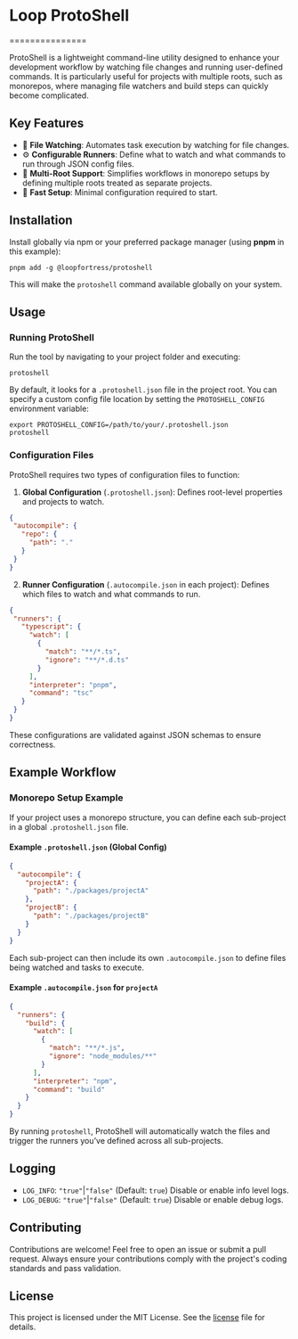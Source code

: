 # Loop ProtoShell
===============

ProtoShell is a lightweight command-line utility designed to enhance your development workflow by watching file changes and running user-defined commands.
It is particularly useful for projects with multiple roots, such as monorepos, where managing file watchers and build steps can quickly become complicated.

## Key Features
- 🔄 **File Watching**: Automates task execution by watching for file changes.
- ⚙ **Configurable Runners**: Define what to watch and what commands to run through JSON config files.
- 📂 **Multi-Root Support**: Simplifies workflows in monorepo setups by defining multiple roots treated as separate projects.
- 🚀 **Fast Setup**: Minimal configuration required to start.

## Installation

Install globally via npm or your preferred package manager (using **pnpm** in this example):

```shell
pnpm add -g @loopfortress/protoshell
```

This will make the `protoshell` command available globally on your system.

## Usage

### Running ProtoShell

Run the tool by navigating to your project folder and executing:

```shell
protoshell
```

By default, it looks for a `.protoshell.json` file in the project root.
You can specify a custom config file location by setting the `PROTOSHELL_CONFIG` environment variable: 

```shell
export PROTOSHELL_CONFIG=/path/to/your/.protoshell.json
protoshell
```

### Configuration Files

ProtoShell requires two types of configuration files to function:

1. **Global Configuration** (`.protoshell.json`): Defines root-level properties and projects to watch.

```json
{
 "autocompile": {
   "repo": {
     "path": "."
   }
 }
}
```

2. **Runner Configuration** (`.autocompile.json` in each project): Defines which files to watch and what commands to run.

```json
{
 "runners": {
   "typescript": {
     "watch": [
       {
         "match": "**/*.ts",
         "ignore": "**/*.d.ts"
       }
     ],
     "interpreter": "pnpm",
     "command": "tsc"
   }
 }
}
```

These configurations are validated against JSON schemas to ensure correctness.

## Example Workflow

### Monorepo Setup Example

If your project uses a monorepo structure, you can define each sub-project in a global `.protoshell.json` file.

#### Example `.protoshell.json` (Global Config) 

```json
{
  "autocompile": {
    "projectA": {
      "path": "./packages/projectA"
    },
    "projectB": {
      "path": "./packages/projectB"
    }
  }
}
```

Each sub-project can then include its own `.autocompile.json` to define files being watched and tasks to execute.

#### Example `.autocompile.json` for `projectA` 

```json
{
  "runners": {
    "build": {
      "watch": [
        {
          "match": "**/*.js",
          "ignore": "node_modules/**"
        }
      ],
      "interpreter": "npm",
      "command": "build"
    }
  }
}
```

By running `protoshell`, ProtoShell will automatically watch the files and trigger the runners you’ve defined across all sub-projects.

## Logging

- `LOG_INFO`: `"true"`|`"false"` (Default: `true`) Disable or enable info level logs.
- `LOG_DEBUG`: `"true"`|`"false"` (Default: `true`) Disable or enable debug logs.

## Contributing

Contributions are welcome! Feel free to open an issue or submit a pull request. Always ensure your contributions comply with the project's coding standards and pass validation.

## License

This project is licensed under the MIT License. See the [license](license) file for details.
